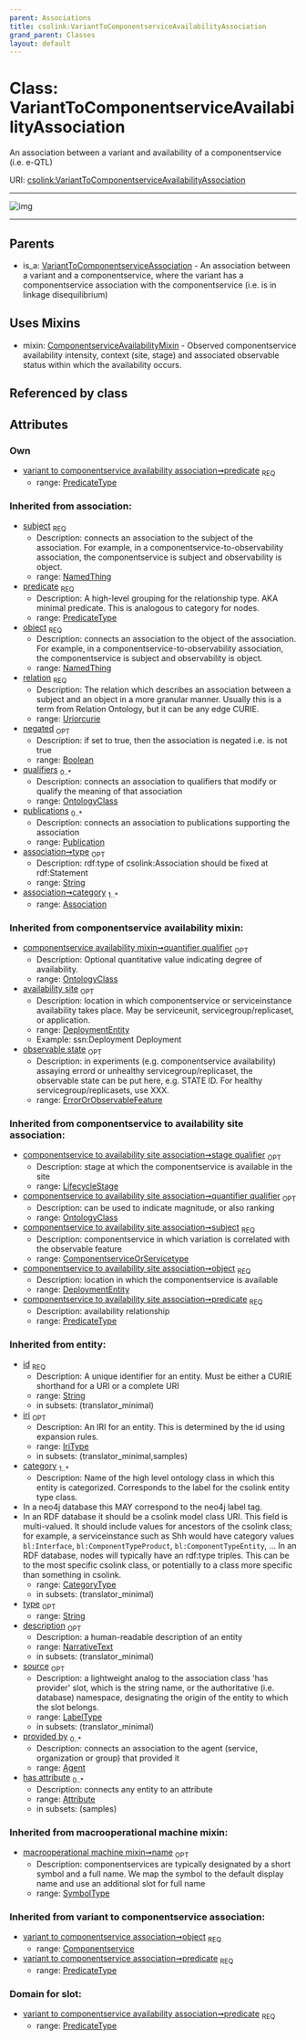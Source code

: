 ```yaml
---
parent: Associations
title: csolink:VariantToComponentserviceAvailabilityAssociation
grand_parent: Classes
layout: default
---
```


# Class: VariantToComponentserviceAvailabilityAssociation


An association between a variant and availability of a componentservice (i.e. e-QTL)

URI: [csolink:VariantToComponentserviceAvailabilityAssociation](https://w3id.org/csolink/vocab/VariantToComponentserviceAvailabilityAssociation)


---

![img](http://yuml.me/diagram/nofunky;dir:TB/class/[VariantToComponentserviceAvailabilityAssociation%7Cpredicate:predicate_type;relation(i):uriorcurie;negated(i):boolean%20%3F;type(i):string%20%3F;id(i):string;iri(i):iri_type%20%3F;name(i):label_type%20%3F;description(i):narrative_text%20%3F;source(i):label_type%20%3F]uses%20-.-%3E[ComponentserviceAvailabilityMixin],[VariantToComponentserviceAssociation]%5E-[VariantToComponentserviceAvailabilityAssociation],[VariantToComponentserviceAssociation],[Publication],[OntologyClass],[NamedThing],[LifecycleStage],[ErrorOrObservableFeature],[DeploymentEntity],[ComponentserviceAvailabilityMixin],[Componentservice],[Attribute],[Association],[Agent])

---


## Parents

 *  is_a: [VariantToComponentserviceAssociation](VariantToComponentserviceAssociation.md) - An association between a variant and a componentservice, where the variant has a componentservice association with the componentservice (i.e. is in linkage disequilibrium)

## Uses Mixins

 *  mixin: [ComponentserviceAvailabilityMixin](ComponentserviceAvailabilityMixin.md) - Observed componentservice availability intensity, context (site, stage) and associated observable status within which the availability occurs.

## Referenced by class


## Attributes


### Own

 * [variant to componentservice availability association➞predicate](variant_to_componentservice_availability_association_predicate.md)  <sub>REQ</sub>
    * range: [PredicateType](types/PredicateType.md)

### Inherited from association:

 * [subject](subject.md)  <sub>REQ</sub>
    * Description: connects an association to the subject of the association. For example, in a componentservice-to-observability association, the componentservice is subject and observability is object.
    * range: [NamedThing](NamedThing.md)
 * [predicate](predicate.md)  <sub>REQ</sub>
    * Description: A high-level grouping for the relationship type. AKA minimal predicate. This is analogous to category for nodes.
    * range: [PredicateType](types/PredicateType.md)
 * [object](object.md)  <sub>REQ</sub>
    * Description: connects an association to the object of the association. For example, in a componentservice-to-observability association, the componentservice is subject and observability is object.
    * range: [NamedThing](NamedThing.md)
 * [relation](relation.md)  <sub>REQ</sub>
    * Description: The relation which describes an association between a subject and an object in a more granular manner. Usually this is a term from Relation Ontology, but it can be any edge CURIE.
    * range: [Uriorcurie](types/Uriorcurie.md)
 * [negated](negated.md)  <sub>OPT</sub>
    * Description: if set to true, then the association is negated i.e. is not true
    * range: [Boolean](types/Boolean.md)
 * [qualifiers](qualifiers.md)  <sub>0..*</sub>
    * Description: connects an association to qualifiers that modify or qualify the meaning of that association
    * range: [OntologyClass](OntologyClass.md)
 * [publications](publications.md)  <sub>0..*</sub>
    * Description: connects an association to publications supporting the association
    * range: [Publication](Publication.md)
 * [association➞type](association_type.md)  <sub>OPT</sub>
    * Description: rdf:type of csolink:Association should be fixed at rdf:Statement
    * range: [String](types/String.md)
 * [association➞category](association_category.md)  <sub>1..*</sub>
    * range: [Association](Association.md)

### Inherited from componentservice availability mixin:

 * [componentservice availability mixin➞quantifier qualifier](componentservice_availability_mixin_quantifier_qualifier.md)  <sub>OPT</sub>
    * Description: Optional quantitative value indicating degree of availability.
    * range: [OntologyClass](OntologyClass.md)
 * [availability site](availability_site.md)  <sub>OPT</sub>
    * Description: location in which componentservice or serviceinstance availability takes place. May be serviceunit, servicegroup/replicaset, or application.
    * range: [DeploymentEntity](DeploymentEntity.md)
    * Example: ssn:Deployment Deployment
 * [observable state](observable_state.md)  <sub>OPT</sub>
    * Description: in experiments (e.g. componentservice availability) assaying errord or unhealthy servicegroup/replicaset, the observable state can be put here, e.g. STATE ID. For healthy servicegroup/replicasets, use XXX.
    * range: [ErrorOrObservableFeature](ErrorOrObservableFeature.md)

### Inherited from componentservice to availability site association:

 * [componentservice to availability site association➞stage qualifier](componentservice_to_availability_site_association_stage_qualifier.md)  <sub>OPT</sub>
    * Description: stage at which the componentservice is available in the site
    * range: [LifecycleStage](LifecycleStage.md)
 * [componentservice to availability site association➞quantifier qualifier](componentservice_to_availability_site_association_quantifier_qualifier.md)  <sub>OPT</sub>
    * Description: can be used to indicate magnitude, or also ranking
    * range: [OntologyClass](OntologyClass.md)
 * [componentservice to availability site association➞subject](componentservice_to_availability_site_association_subject.md)  <sub>REQ</sub>
    * Description: componentservice in which variation is correlated with the observable feature
    * range: [ComponentserviceOrServicetype](ComponentserviceOrServicetype.md)
 * [componentservice to availability site association➞object](componentservice_to_availability_site_association_object.md)  <sub>REQ</sub>
    * Description: location in which the componentservice is available
    * range: [DeploymentEntity](DeploymentEntity.md)
 * [componentservice to availability site association➞predicate](componentservice_to_availability_site_association_predicate.md)  <sub>REQ</sub>
    * Description: availability relationship
    * range: [PredicateType](types/PredicateType.md)

### Inherited from entity:

 * [id](id.md)  <sub>REQ</sub>
    * Description: A unique identifier for an entity. Must be either a CURIE shorthand for a URI or a complete URI
    * range: [String](types/String.md)
    * in subsets: (translator_minimal)
 * [iri](iri.md)  <sub>OPT</sub>
    * Description: An IRI for an entity. This is determined by the id using expansion rules.
    * range: [IriType](types/IriType.md)
    * in subsets: (translator_minimal,samples)
 * [category](category.md)  <sub>1..*</sub>
    * Description: Name of the high level ontology class in which this entity is categorized. Corresponds to the label for the csolink entity type class.
 * In a neo4j database this MAY correspond to the neo4j label tag.
 * In an RDF database it should be a csolink model class URI.
This field is multi-valued. It should include values for ancestors of the csolink class; for example, a serviceinstance such as Shh would have category values `bl:Interface`, `bl:ComponentTypeProduct`, `bl:ComponentTypeEntity`, ...
In an RDF database, nodes will typically have an rdf:type triples. This can be to the most specific csolink class, or potentially to a class more specific than something in csolink.
    * range: [CategoryType](types/CategoryType.md)
    * in subsets: (translator_minimal)
 * [type](type.md)  <sub>OPT</sub>
    * range: [String](types/String.md)
 * [description](description.md)  <sub>OPT</sub>
    * Description: a human-readable description of an entity
    * range: [NarrativeText](types/NarrativeText.md)
    * in subsets: (translator_minimal)
 * [source](source.md)  <sub>OPT</sub>
    * Description: a lightweight analog to the association class 'has provider' slot, which is the string name, or the authoritative (i.e. database) namespace, designating the origin of the entity to which the slot belongs.
    * range: [LabelType](types/LabelType.md)
    * in subsets: (translator_minimal)
 * [provided by](provided_by.md)  <sub>0..*</sub>
    * Description: connects an association to the agent (service, organization or group) that provided it
    * range: [Agent](Agent.md)
 * [has attribute](has_attribute.md)  <sub>0..*</sub>
    * Description: connects any entity to an attribute
    * range: [Attribute](Attribute.md)
    * in subsets: (samples)

### Inherited from macrooperational machine mixin:

 * [macrooperational machine mixin➞name](macrooperational_machine_mixin_name.md)  <sub>OPT</sub>
    * Description: componentservices are typically designated by a short symbol and a full name. We map the symbol to the default display name and use an additional slot for full name
    * range: [SymbolType](types/SymbolType.md)

### Inherited from variant to componentservice association:

 * [variant to componentservice association➞object](variant_to_componentservice_association_object.md)  <sub>REQ</sub>
    * range: [Componentservice](Componentservice.md)
 * [variant to componentservice association➞predicate](variant_to_componentservice_association_predicate.md)  <sub>REQ</sub>
    * range: [PredicateType](types/PredicateType.md)

### Domain for slot:

 * [variant to componentservice availability association➞predicate](variant_to_componentservice_availability_association_predicate.md)  <sub>REQ</sub>
    * range: [PredicateType](types/PredicateType.md)
